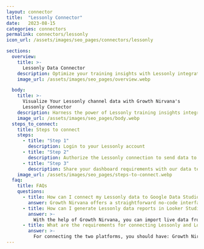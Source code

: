 ```yaml
---
layout: connector
title:  "Lessonly Connector"
date:   2023-08-15
categories: connectors
permalink: connectors/lessonly
icon_url: /assets/images/seo_pages/connectors/lessonly

sections:
  overview:
    title: >-
      Lessonly Data Connector
    description: Optimize your training insights with Lessonly integration. Seamlessly merge training data from Lessonly with Looker Studio's analytical capabilities, unlocking insights that drive employee development strategies, learning engagement, and operational excellence.
    image_url: /assets/images/seo_pages/overview.webp

  body:
    title: >-
      Visualize Your Lessonly channel data with Growth Nirvana's
      Lessonly Connector
    description: Harness the power of Lessonly training insights integrated into Looker Studio for strategic learning and development decisions.
    image_url: /assets/images/seo_pages/body.webp
  steps_to_connect:
    title: Steps to connect
    steps:
      - title: "Step 1"
        description: Login to your Lessonly account
      - title: "Step 2"
        description: Authorize the Lessonly connection to send data to Growth Nirvana
      - title: "Step 3"
        description: Share your dashboard requirements with our data team. We will build the report for you.
    image_url: /assets/images/seo_pages/steps-to-connect.webp
  faq:
    title: FAQs
    questions:
      - title: How can I connect my Lessonly data to Google Data Studio/Looker Studio?
        answer: Growth Nirvana offers a straightforward no-code interface to connect to Lessonly data sources.
      - title: How can I generate Lessonly data reports in Looker Studio?
        answer: >-
          With the help of Growth Nirvana, you can import live data from Lessonly into Looker Studio. These data can be viewed in charts, tables, and dashboards to generate branded reports that can be shared instantly.
      - title: What are the requirements for connecting Lessonly and Looker Studio?
        answer: >-
          For connecting the two platforms, you should have: Growth Nirvana Account and Lessonly Ads Account
---
```

